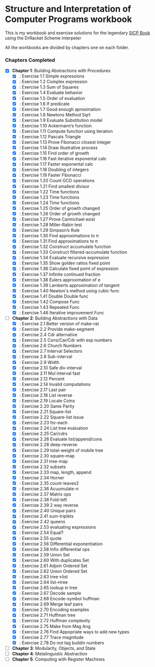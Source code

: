 # Structure and Interpretation of Computer Programs workbook

This is my workbook and exercise solutions for the legendary [SICP Book](http://sarabander.github.io/sicp/html/.) using the DrRacket Scheme interpeter

All the workbooks are divided by chapters one on each folder.

### Chapters Completed

- [x] **Chapter 1**: Building Abstractions with Procedures
    - [x] : Exercise 1.1 Simple expressions
    - [x] : Exercise 1.2 Complex expression
    - [x] : Exercise 1.3 Sum of Squares
    - [x] : Exercise 1.4 Evaluate behavior
    - [x] : Exercise 1.5 Order of evaluation
    - [x] : Exercise 1.6 If predicate
    - [x] : Exercise 1.7 Good enough aproximation
    - [x] : Exercise 1.8 Newtons Method Sqrt
    - [x] : Exercise 1.9 Evaluate Substitution model
    - [x] : Exercise 1.10 Ackermann’s function
    - [x] : Exercise 1.11 Compute function using iteration
    - [x] : Exercise 1.12 Pascals Triangle
    - [x] : Exercise 1.13 Prove Fibonacci closest integer
    - [x] : Exercise 1.14 Draw illustrative process
    - [x] : Exercise 1.15 Find order of growth
    - [x] : Exercise 1.16 Fast iterative exponental calc
    - [x] : Exercise 1.17 Faster exponental calc
    - [x] : Exercise 1.18 Doubling of integers
    - [x] : Exercise 1.19 Faster Fibonacci
    - [x] : Exercise 1.20 Count GCD operations
    - [x] : Exercise 1.21 Find smallest divisor
    - [x] : Exercise 1.22 Time functions
    - [x] : Exercise 1.23 Time functions
    - [x] : Exercise 1.24 Time functions
    - [x] : Exercise 1.25 Order of growth changed
    - [x] : Exercise 1.26 Order of growth changed
    - [x] : Exercise 1.27 Prove Carmichael exist
    - [x] : Exercise 1.28 Miller-Rabin test
    - [x] : Exercise 1.29 Simpson’s Rule
    - [x] : Exercise 1.30 Find approximations to π
    - [x] : Exercise 1.31 Find approximations to π
    - [x] : Exercise 1.32 Construct accumulate function
    - [x] : Exercise 1.33 Construct filtered-accumulate function
    - [x] : Exercise 1.34 Evaluate recursive expression
    - [x] : Exercise 1.35 Show golden ratios fixed point
    - [x] : Exercise 1.36 Calculate fixed point of expression
    - [x] : Exercise 1.37 Infinite continued fraction
    - [x] : Exercise 1.38 Eulers approximation of e
    - [x] : Exercise 1.39 Lamberts approximation of tangent
    - [x] : Exercise 1.40 Newton's method using cubic func
    - [x] : Exercise 1.41 Double Double func
    - [x] : Exercise 1.42 Compose Func
    - [x] : Exercise 1.43 Repeated Func
    - [x] : Exercise 1.46 Iterative improvement Func
    
- [ ] **Chapter 2**: Building Abstractions with Data
    - [x] : Exercise 2.1 Better version of make-rat
    - [x] : Exercise 2.2 Provide make-segment 
    - [x] : Exercise 2.4 Cdr alternative
    - [x] : Exercise 2.5 Cons/Car/Cdr with exp numbers
    - [x] : Exercise 2.6 Church Numbers
    - [x] : Exercise 2.7 Interval Selectors
    - [x] : Exercise 2.8 Sub-interval
    - [x] : Exercise 2.9 Width
    - [x] : Exercise 2.10 Safe div-interval
    - [x] : Exercise 2.11 Mul interval fast
    - [x] : Exercise 2.12 Percent
    - [x] : Exercise 2.14 Invalid computations
	- [x] : Exercise 2.17 Last pair
	- [x] : Exercise 2.18 List reverse
    - [x] : Exercise 2.19 Locale Coins
    - [x] : Exercise 2.20 Same Parity
	- [x] : Exercise 2.21 Square-list
	- [x] : Exercise 2.22 Square-list issue
	- [x] : Exercise 2.23 for-each
	- [x] : Exercise 2.24 List tree evaluation
	- [x] : Exercise 2.25 Car/cdrs
	- [x] : Exercise 2.26 Evaluate list/append/cons
	- [x] : Exercise 2.28 deep-reverse
	- [x] : Exercise 2.29 total-weight of mobile tree
	- [x] : Exercise 2.30 square-map
	- [x] : Exercise 2.31 tree-map
	- [x] : Exercise 2.32 subsets
	- [x] : Exercise 2.33 map, length, append
	- [x] : Exercise 2.34 Horner
	- [x] : Exercise 2.35 count-leaves2
	- [x] : Exercise 2.36 Acuumulate-n
	- [x] : Exercise 2.37 Matrix ops
	- [x] : Exercise 2.38 Fold-left
	- [x] : Exercise 2.39 2 way reverse
	- [x] : Exercise 2.40 Unique pairs
	- [x] : Exercise 2.41 sum-triplets
	- [x] : Exercise 2.42 queens
	- [x] : Exercise 2.53 evaluating expressions
	- [x] : Exercise 2.54 Equal?
	- [x] : Exercise 2.55 quote
	- [x] : Exercise 2.56 Differential exponentiation 
	- [x] : Exercise 2.58 Infix differential ops
	- [x] : Exercise 2.59 Union Set
	- [x] : Exercise 2.60 With duplicates Set
	- [x] : Exercise 2.61 Adjoin Ordered Set
	- [x] : Exercise 2.62 Union Ordered Set
	- [x] : Exercise 2.63 tree->list
	- [x] : Exercise 2.64 list->tree
	- [x] : Exercise 2.65 lookup in tree
	- [x] : Exercise 2.67 Decode sample
	- [x] : Exercise 2.68 Encode-symbol huffman
	- [x] : Exercise 2.69 Merge leaf pairs
	- [x] : Exercise 2.70 Encoding examples
	- [x] : Exercise 2.71 Huffman tree
	- [x] : Exercise 2.72 Huffman complexity
	- [x] : Exercise 2.75 Make from Mag Ang
	- [x] : Exercise 2.76 Find Appopriate ways to add new types
	- [x] : Exercise 2.77 Trace magnitude
	- [x] : Exercise 2.78 Do not tag buildin numbers
    
- [ ] **Chapter 3**: Modularity, Objects, and State
- [ ] **Chapter 4**: Metalinguistic Abstraction
- [ ] **Chapter 5**: Computing with Register Machines

